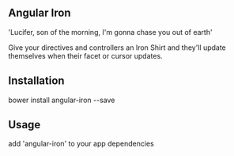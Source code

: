 Angular Iron
------------

'Lucifer, son of the morning, I'm gonna chase you out of earth'

Give your directives and controllers an Iron Shirt and they'll update themselves when their facet or cursor updates.
 
Installation
------------

bower install angular-iron --save

Usage
-----

add 'angular-iron' to your app dependencies

